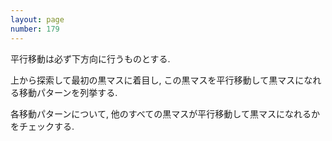 ```yaml
---
layout: page
number: 179
---
```

平行移動は必ず下方向に行うものとする.

上から探索して最初の黒マスに着目し, この黒マスを平行移動して黒マスになれる移動パターンを列挙する.

各移動パターンについて, 他のすべての黒マスが平行移動して黒マスになれるかをチェックする.
